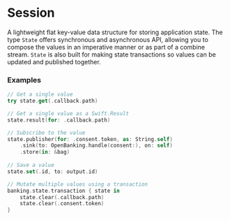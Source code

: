 # Session

A lightweight flat key-value data structure for storing application state. 
The type `State` offers synchronous and asynchronous API, allowing you to compose the values in an imperative manner or as part of a combine stream.
`State` is also built for making state transactions so values can be updated and published together.

### Examples

```swift
// Get a single value
try state.get(.callback.path)

// Get a single value as a Swift.Result
state.result(for: .callback.path)

// Subscribe to the value
state.publisher(for: .consent.token, as: String.self)
    .sink(to: OpenBanking.handle(consent:), on: self)
    .store(in: &bag)
    
// Save a value
state.set(.id, to: output.id)

// Mutate multiple values using a transaction
banking.state.transaction { state in
    state.clear(.callback.path)
    state.clear(.consent.token)
}
```
